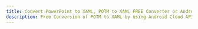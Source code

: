 ---title: Convert PowerPoint to XAML, POTM to XAML FREE Converter or Android SDKdescription: Free Conversion of POTM to XAML by using Android Cloud APIs & SDKs. Also Create, Edit & Render Microsoft Word & OpenOffice documents in the Cloud.---